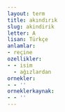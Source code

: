```yaml
---
layout: term
title: akındırık
slug: akindirik
letter: A
lisan: Türkçe
anlamlar:
- reçine
ozellikler:
- - isim
  - ağızlardan
ornekler:
- - ''
orneklerkaynak:
- - ''
---
```

